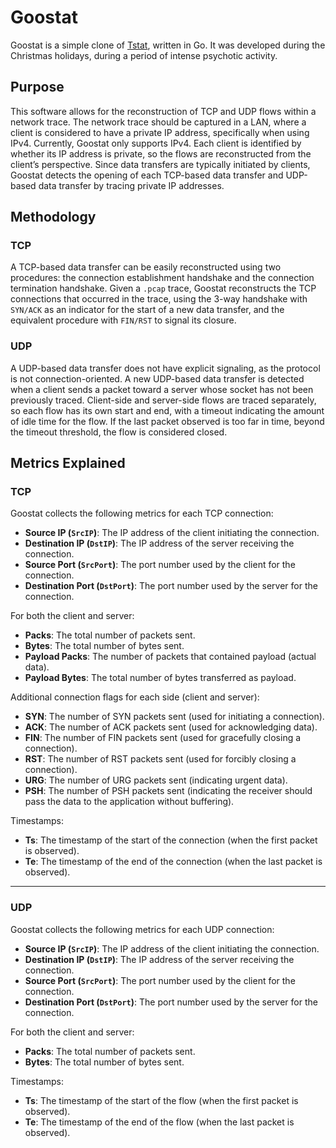 # Goostat
Goostat is a simple clone of [Tstat](http://www.tstat.polito.it/), written in Go. It was developed during the Christmas holidays, during a period of intense psychotic activity. 

## Purpose

This software allows for the reconstruction of TCP and UDP flows within a network trace. The network trace should be captured in a LAN, where a client is considered to have a private IP address, specifically when using IPv4. Currently, Goostat only supports IPv4. Each client is identified by whether its IP address is private, so the flows are reconstructed from the client’s perspective. Since data transfers are typically initiated by clients, Goostat detects the opening of each TCP-based data transfer and UDP-based data transfer by tracing private IP addresses.

## Methodology

### TCP

A TCP-based data transfer can be easily reconstructed using two procedures: the connection establishment handshake and the connection termination handshake. Given a `.pcap` trace, Goostat reconstructs the TCP connections that occurred in the trace, using the 3-way handshake with `SYN/ACK` as an indicator for the start of a new data transfer, and the equivalent procedure with `FIN/RST` to signal its closure.

### UDP

A UDP-based data transfer does not have explicit signaling, as the protocol is not connection-oriented. A new UDP-based data transfer is detected when a client sends a packet toward a server whose socket has not been previously traced. Client-side and server-side flows are traced separately, so each flow has its own start and end, with a timeout indicating the amount of idle time for the flow. If the last packet observed is too far in time, beyond the timeout threshold, the flow is considered closed.

## Metrics Explained

### TCP

Goostat collects the following metrics for each TCP connection:

- **Source IP (`SrcIP`)**: The IP address of the client initiating the connection.
- **Destination IP (`DstIP`)**: The IP address of the server receiving the connection.
- **Source Port (`SrcPort`)**: The port number used by the client for the connection.
- **Destination Port (`DstPort`)**: The port number used by the server for the connection.

For both the client and server:

- **Packs**: The total number of packets sent.
- **Bytes**: The total number of bytes sent.
- **Payload Packs**: The number of packets that contained payload (actual data).
- **Payload Bytes**: The total number of bytes transferred as payload.

Additional connection flags for each side (client and server):

- **SYN**: The number of SYN packets sent (used for initiating a connection).
- **ACK**: The number of ACK packets sent (used for acknowledging data).
- **FIN**: The number of FIN packets sent (used for gracefully closing a connection).
- **RST**: The number of RST packets sent (used for forcibly closing a connection).
- **URG**: The number of URG packets sent (indicating urgent data).
- **PSH**: The number of PSH packets sent (indicating the receiver should pass the data to the application without buffering).

Timestamps:

- **Ts**: The timestamp of the start of the connection (when the first packet is observed).
- **Te**: The timestamp of the end of the connection (when the last packet is observed).

---

### UDP

Goostat collects the following metrics for each UDP connection:

- **Source IP (`SrcIP`)**: The IP address of the client initiating the connection.
- **Destination IP (`DstIP`)**: The IP address of the server receiving the connection.
- **Source Port (`SrcPort`)**: The port number used by the client for the connection.
- **Destination Port (`DstPort`)**: The port number used by the server for the connection.

For both the client and server:

- **Packs**: The total number of packets sent.
- **Bytes**: The total number of bytes sent.

Timestamps:

- **Ts**: The timestamp of the start of the flow (when the first packet is observed).
- **Te**: The timestamp of the end of the flow (when the last packet is observed).
